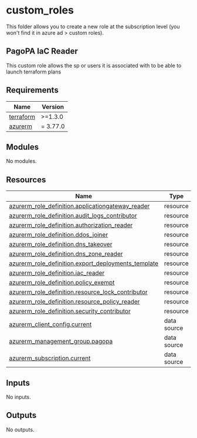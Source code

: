 # custom_roles

This folder allows you to create a new role at the subscription level (you won't find it in azure ad > custom roles).

## PagoPA IaC Reader

This custom role allows the sp or users it is associated with to be able to launch terraform plans

<!-- markdownlint-disable -->
<!-- BEGIN_TF_DOCS -->
## Requirements

| Name | Version |
|------|---------|
| <a name="requirement_terraform"></a> [terraform](#requirement\_terraform) | >=1.3.0 |
| <a name="requirement_azurerm"></a> [azurerm](#requirement\_azurerm) | = 3.77.0 |

## Modules

No modules.

## Resources

| Name | Type |
|------|------|
| [azurerm_role_definition.applicationgateway_reader](https://registry.terraform.io/providers/hashicorp/azurerm/3.77.0/docs/resources/role_definition) | resource |
| [azurerm_role_definition.audit_logs_contributor](https://registry.terraform.io/providers/hashicorp/azurerm/3.77.0/docs/resources/role_definition) | resource |
| [azurerm_role_definition.authorization_reader](https://registry.terraform.io/providers/hashicorp/azurerm/3.77.0/docs/resources/role_definition) | resource |
| [azurerm_role_definition.ddos_joiner](https://registry.terraform.io/providers/hashicorp/azurerm/3.77.0/docs/resources/role_definition) | resource |
| [azurerm_role_definition.dns_takeover](https://registry.terraform.io/providers/hashicorp/azurerm/3.77.0/docs/resources/role_definition) | resource |
| [azurerm_role_definition.dns_zone_reader](https://registry.terraform.io/providers/hashicorp/azurerm/3.77.0/docs/resources/role_definition) | resource |
| [azurerm_role_definition.export_deployments_template](https://registry.terraform.io/providers/hashicorp/azurerm/3.77.0/docs/resources/role_definition) | resource |
| [azurerm_role_definition.iac_reader](https://registry.terraform.io/providers/hashicorp/azurerm/3.77.0/docs/resources/role_definition) | resource |
| [azurerm_role_definition.policy_exempt](https://registry.terraform.io/providers/hashicorp/azurerm/3.77.0/docs/resources/role_definition) | resource |
| [azurerm_role_definition.resource_lock_contributor](https://registry.terraform.io/providers/hashicorp/azurerm/3.77.0/docs/resources/role_definition) | resource |
| [azurerm_role_definition.resource_policy_reader](https://registry.terraform.io/providers/hashicorp/azurerm/3.77.0/docs/resources/role_definition) | resource |
| [azurerm_role_definition.security_contributor](https://registry.terraform.io/providers/hashicorp/azurerm/3.77.0/docs/resources/role_definition) | resource |
| [azurerm_client_config.current](https://registry.terraform.io/providers/hashicorp/azurerm/3.77.0/docs/data-sources/client_config) | data source |
| [azurerm_management_group.pagopa](https://registry.terraform.io/providers/hashicorp/azurerm/3.77.0/docs/data-sources/management_group) | data source |
| [azurerm_subscription.current](https://registry.terraform.io/providers/hashicorp/azurerm/3.77.0/docs/data-sources/subscription) | data source |

## Inputs

No inputs.

## Outputs

No outputs.
<!-- END_TF_DOCS -->

